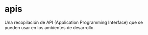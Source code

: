 # apis
Una recopilación de API (Application Programming Interface) que se pueden usar en los ambientes de desarrollo.

